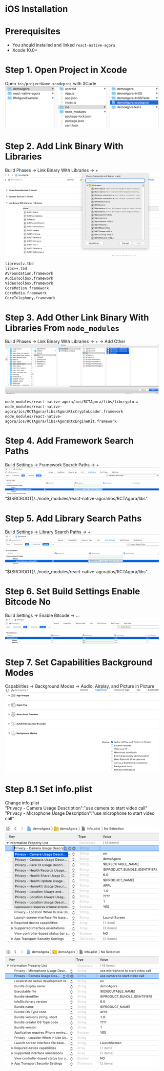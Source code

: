 # iOS Installation

# Prerequisites
* You should installed and linked `react-native-agora`
* Xcode 10.0+

# Step 1. Open Project in Xcode
Open `ios/projectName.xcodeproj` with XCode
![Step 1](./IOS_INSTALLATION/1.1_Open_iOS_ProjectFile.png)
# Step 2. Add Link Binary With Libraries 
Build Phases -> Link Binary With Libraries -> +
![Step 2](./IOS_INSTALLATION/1.2_LinkBinaryWithLibraries.png)

    libresolv.tbd
    libc++.tbd
    AVFoundation.framework
    AudioToolbox.framework
    VideoToolbox.framework
    CoreMotion.framework
    CoreMedia.framework
    CoreTelephony.framework


# Step 3. Add Other Link Binary With Libraries From `node_modules`
Build Phases -> Link Binary With Libraries -> + -> Add Other
![Step 3](./IOS_INSTALLATION/1.3_Add_Other_Libraries.png)

    node_modules/react-native-agora/ios/RCTAgora/libs/libcrypto.a
    node_modules/react-native-agora/ios/RCTAgora/libs/AgoraRtcCryptoLoader.framework
    node_modules/react-native-agora/ios/RCTAgora/libs/AgoraRtcEngineKit.framework


# Step 4. Add Framework Search Paths
Build Settings -> Framework Search Paths -> + 
![Step 4](./IOS_INSTALLATION/1.4_Add_Framework_Search_Paths.png)
"$(SRCROOT)/../node_modules/react-native-agora/ios/RCTAgora/libs"


# Step 5. Add Library Search Paths
Build Settings -> Library Search Paths -> + 
![Step 5](./IOS_INSTALLATION/1.5_Add_Library_Search_Paths.png)

"$(SRCROOT)/../node_modules/react-native-agora/ios/RCTAgora/libs"


# Step 6. Set Build Settings Enable Bitcode No
Build Settings -> Enable Bitcode -> ...
![Step 6](./IOS_INSTALLATION/1.6_Set_Build_Settings_Enable_Bitcode_No.png)

# Step 7. Set Capabilities Background Modes
Capabilities -> Background Modes -> Audio, Airplay, and Picture in Picture
![Step 7](./IOS_INSTALLATION/1.7_Set_Capabilities_Background_Modes.png)

# Step 8.1 Set info.plist
Change info.plist  
"Privacy - Camera Usage Description":"use camera to start video call"  
"Privacy - Microphone Usage Description":"use microphone to start video call"  

![Step 8.1](./IOS_INSTALLATION/1.8.1_Set_info_plist.png)

![Step 8.2](./IOS_INSTALLATION/1.8.2_Set_camera_and_microphone.png)